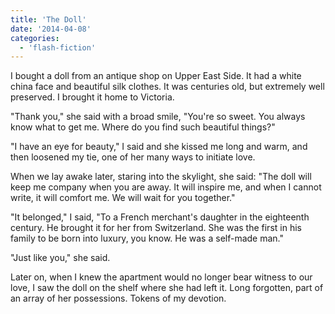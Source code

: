 ```yaml
---
title: 'The Doll'
date: '2014-04-08'
categories:
  - 'flash-fiction'
---
```


I bought a doll from an antique shop on Upper East Side. It had a white china
face and beautiful silk clothes. It was centuries old, but extremely well
preserved. I brought it home to Victoria.

"Thank you," she said with a broad smile, "You're so sweet. You always know what
to get me. Where do you find such beautiful things?"

"I have an eye for beauty," I said and she kissed me long and warm, and then
loosened my tie, one of her many ways to initiate love.

When we lay awake later, staring into the skylight, she said: "The doll will
keep me company when you are away. It will inspire me, and when I cannot write,
it will comfort me. We will wait for you together."

"It belonged," I said, "To a French merchant's daughter in the eighteenth
century. He brought it for her from Switzerland. She was the first in his family
to be born into luxury, you know. He was a self-made man."

"Just like you," she said.

Later on, when I knew the apartment would no longer bear witness to our love, I
saw the doll on the shelf where she had left it. Long forgotten, part of an
array of her possessions. Tokens of my devotion.
